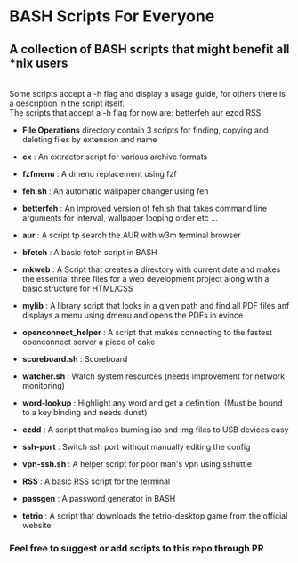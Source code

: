 # BASH Scripts For Everyone

## A collection of BASH scripts that might benefit all *nix users
<br>
Some scripts accept a -h flag and display a usage guide, for others there is a description in the script itself. <br>
The scripts that accept a -h flag for now are: betterfeh aur ezdd RSS <br> 

- **File Operations** directory contain 3 scripts for finding, copying and deleting files by extension and name

- **ex** : An extractor script for various archive formats

- **fzfmenu** : A dmenu replacement using fzf

- **feh.sh** : An automatic wallpaper changer using feh

- **betterfeh** : An improved version of feh.sh that takes command line arguments for interval, wallpaper looping order etc ...

- **aur** : A script tp search the AUR with w3m terminal browser

- **bfetch** : A basic fetch script in BASH

- **mkweb** : A Script that creates a directory with current date and makes the essential three files for a web development project along with a basic structure for HTML/CSS

- **mylib** : A library script that looks in a given path and find all PDF files anf displays a menu using dmenu and opens the PDFs in evince

- **openconnect_helper** : A script that makes connecting to the fastest openconnect server a piece of cake

- **scoreboard.sh** : Scoreboard

- **watcher.sh** : Watch system resources (needs improvement for network monitoring)

- **word-lookup** : Highlight any word and get a definition. (Must be bound to a key binding and needs dunst)

- **ezdd** : A script that makes burning iso and img files to USB devices easy

- **ssh-port** : Switch ssh port without manually editing the config

- **vpn-ssh.sh** : A helper script for poor man's vpn using sshuttle

- **RSS** : A basic RSS script for the terminal 

- **passgen** : A password generator in BASH

- **tetrio** : A script that downloads the tetrio-desktop game from the official website 

### Feel free to suggest or add scripts to this repo through PR
